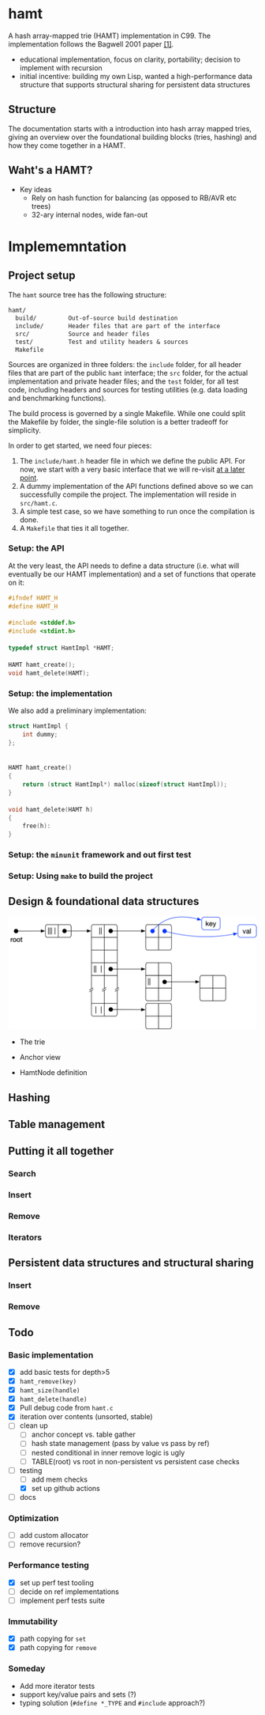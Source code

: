 # hamt
A hash array-mapped trie (HAMT) implementation in C99. The implementation
follows the Bagwell 2001 paper [[1]][bagwell_01_ideal].

* educational implementation, focus on clarity, portability; decision to
  implement with recursion
* initial incentive: building my own Lisp, wanted a high-performance data
  structure that supports structural sharing for persistent data structures

## Structure

The documentation starts with a introduction into hash array mapped
tries, giving an overview over the foundational building blocks (tries,
hashing) and how they come together in a HAMT.


## Waht's a HAMT?

* Key ideas
  * Rely on hash function for balancing (as opposed to RB/AVR etc trees)
  * 32-ary internal nodes, wide fan-out

# Implememntation

## Project setup

The `hamt` source tree has the following structure:

```
hamt/
  build/         Out-of-source build destination
  include/       Header files that are part of the interface
  src/           Source and header files
  test/          Test and utility headers & sources
  Makefile
```

Sources are organized in three folders: the `include` folder, for all header
files that are part of the public `hamt` interface; the `src` folder, for the
actual implementation and private header files; and the `test` folder, for all
test code, including headers and sources for testing utilities (e.g. data
loading and benchmarking functions).

The build process is governed by a single Makefile. While one could split the
Makefile by folder, the single-file solution is a better tradeoff for
simplicity.

In order to get started, we need four pieces:

1. The  `include/hamt.h` header file in which we define the public API.
   For now, we start with a very basic interface that we will re-visit
   [at a later point](#fixme).
2. A dummy implementation of the API functions defined above so we can
   successfully compile the project. The implementation will reside in
   `src/hamt.c`.
3. A simple test case, so we have something to run once the compilation
   is done.
4. A `Makefile` that ties it all together.

### Setup: the API

At the very least, the API needs to define a data structure (i.e. what will
eventually be our HAMT implementation) and a set of functions that operate on
it:

```c
#ifndef HAMT_H
#define HAMT_H

#include <stddef.h>
#include <stdint.h>

typedef struct HamtImpl *HAMT;

HAMT hamt_create();
void hamt_delete(HAMT);
```

### Setup: the implementation

We also add a preliminary implementation:

```c
struct HamtImpl {
    int dummy;
};


HAMT hamt_create()
{
    return (struct HamtImpl*) malloc(sizeof(struct HamtImpl));
}

void hamt_delete(HAMT h)
{
    free(h):
}
```

### Setup: the `minunit` framework and out first test

### Setup: Using `make` to build the project



## Design & foundational data structures

![](doc/img/hamt-overview.png)

* The trie


* Anchor view
* HamtNode definition

## Hashing

## Table management

## Putting it all together

### Search

### Insert

### Remove

### Iterators

## Persistent data structures and structural sharing

### Insert

### Remove


[bagwell_01_ideal]: https://lampwww.epfl.ch/papers/idealhashtrees.pdf

## Todo

### Basic implementation

- [x] add basic tests for depth>5
- [x] `hamt_remove(key)`
- [x] `hamt_size(handle)`
- [x] `hamt_delete(handle)`
- [x] Pull debug code from `hamt.c`
- [x] iteration over contents (unsorted, stable)
- [ ] clean up
  - [ ] anchor concept vs. table gather
  - [ ] hash state management (pass by value vs pass by ref)
  - [ ] nested conditional in inner remove logic is ugly
  - [ ] TABLE(root) vs root in non-persistent vs persistent case checks
- [ ] testing
  - [ ] add mem checks
  - [x] set up github actions
- [ ] docs

### Optimization

- [ ] add custom allocator
- [ ] remove recursion?

### Performance testing

- [x] set up perf test tooling
- [ ] decide on ref implementations
- [ ] implement perf tests suite

### Immutability

- [x] path copying for `set`
- [x] path copying for `remove`

### Someday

* Add more iterator tests
* support key/value pairs and sets (?)
* typing solution (`#define *_TYPE` and `#include` approach?)
